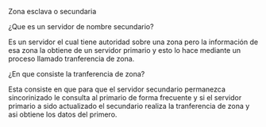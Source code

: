 Zona esclava o secundaria

¿Que es un servidor de nombre secundario?

Es un servidor el cual tiene autoridad sobre una zona pero la información de esa zona la obtiene de un servidor primario y esto lo hace mediante un proceso llamado tranferencia de zona.

¿En que consiste la tranferencia de zona?

Esta consiste en que para que el servidor secundario permanezca sincorinizado le consulta al primario de forma frecuente y si el servidor primario a sido actualizado el secundario realiza la tranferencia de zona y asi obtiene los datos del primero.

